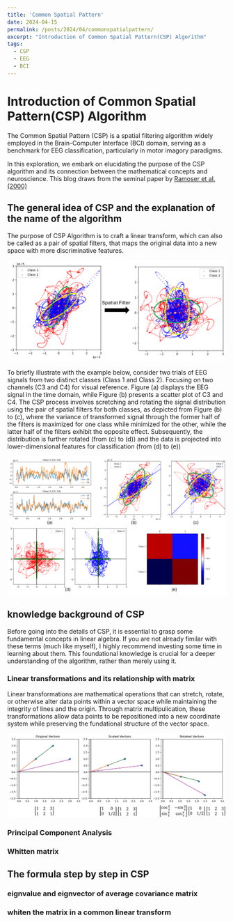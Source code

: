 ```yaml
---
title: 'Common Spatial Pattern'
date: 2024-04-15
permalink: /posts/2024/04/commonspatialpattern/
excerpt: "Introduction of Common Spatial Pattern(CSP) Algorithm"
tags:
  - CSP
  - EEG
  - BCI
---
```


# Introduction of Common Spatial Pattern(CSP) Algorithm

The Common Spatial Pattern (CSP) is a spatial filtering algorithm widely employed in the Brain-Computer Interface (BCI) domain, serving as a benchmark for EEG classification, particularly in motor imagory paradigms. 

In this exploration, we embark on elucidating the purpose of the CSP algorithm and its connection between the mathematical concepts and neuroscience. This blog draws from the seminal paper by [Ramoser et al. (2000)](https://doi.org/10.1109/86.895946)

## The general idea of CSP and the explanation of the name of the algorithm
The purpose of CSP Algorithm is to craft a linear transform, which can also be called as a pair of spatial filters, that maps the original data into a new space with more discriminative features.

![spatial filter](/images/spatialfilter.png)

<!--<br/><img src='/images/spatialfilter.png'>-->

To briefly illustrate with the example below, consider two trials of EEG signals from two distinct classes (Class 1 and Class 2). Focusing on two channels (C3 and C4) for visual reference. Figure (a) displays the EEG signal in the time domain, while Figure (b) presents a scatter plot of C3 and C4. The CSP process involves scretching and rotating the signal distribution using the pair of spatial filters for both classes, as depicted from Figure (b) to (c), where the variance of transformed signal through the former half of the filters is maximized for one class while minimized for the other, while the latter half of the filters exhibit the opposite effect. Subsequently, the distribution is further rotated (from (c) to (d)) and the data is projected into lower-dimensional features for classification (from (d) to (e))

![CSP general](/images/CSP_total.png)

## knowledge background of CSP

Before going into the details of CSP, it is essential to grasp some fundamental concepts in linear algebra. If you are not already fimilar with these terms (much like myself), I highly recommend investing some time in learning about them. This foundational knowledge is crucial for a deeper understanding of the algorithm, rather than merely using it. 

### Linear transformations and its relationship with matrix

Linear transformations are mathematical operations that can stretch, rotate, or otherwise alter data points within a vector space while maintaining the integrity of lines and the origin. Through matrix multipulication, these transformations allow data points to be repositioned into a new coordinate system while preserving the fundational structure of the vector space.

![Linear transformations](/images/lineartransform.png)

### Principal Component Analysis

### Whitten matrix

## The formula step by step in CSP

### eignvalue and eignvector of average covariance matrix

### whiten the matrix in a common linear transform



<!--This post will show up by default. To disable scheduling of future posts, edit `config.yml` and set `future: false`. -->
